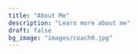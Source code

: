 ```yaml
---
title: "About Me"
description: "Learn more about me"
draft: false
bg_image: "images/coach0.jpg"
---
```

